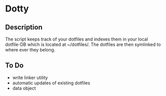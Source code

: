 Dotty
========

## Description
The script keeps track of your dotfiles and indexes them in your local dotfile-DB which is located at ~/dotfiles/. 
The dotfiles are then symlinked to where ever they belong.

## To Do 
- write linker utility
- automatic updates of existing dotfiles
- data object
